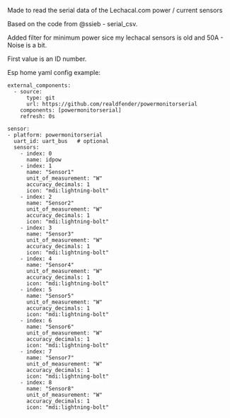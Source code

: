 Made to read the serial data of the Lechacal.com power / current sensors

Based on the code from @ssieb - serial_csv.

Added filter for minimum power sice my lechacal sensors is old and 50A - Noise is a bit.


First value is an ID number.


Esp home yaml config example:

```
external_components:
  - source:
      type: git
      url: https://github.com/realdfender/powermonitorserial
    components: [powermonitorserial]
    refresh: 0s

sensor:
- platform: powermonitorserial
  uart_id: uart_bus   # optional
  sensors:
    - index: 0
      name: idpow
    - index: 1
      name: "Sensor1"
      unit_of_measurement: "W"
      accuracy_decimals: 1
      icon: "mdi:lightning-bolt"
    - index: 2
      name: "Sensor2"
      unit_of_measurement: "W"
      accuracy_decimals: 1
      icon: "mdi:lightning-bolt"
    - index: 3
      name: "Sensor3"
      unit_of_measurement: "W"
      accuracy_decimals: 1
      icon: "mdi:lightning-bolt"
    - index: 4
      name: "Sensor4"
      unit_of_measurement: "W"
      accuracy_decimals: 1
      icon: "mdi:lightning-bolt"
    - index: 5
      name: "Sensor5"
      unit_of_measurement: "W"
      accuracy_decimals: 1
      icon: "mdi:lightning-bolt"
    - index: 6
      name: "Sensor6"
      unit_of_measurement: "W"
      accuracy_decimals: 1
      icon: "mdi:lightning-bolt"
    - index: 7
      name: "Sensor7"
      unit_of_measurement: "W"
      accuracy_decimals: 1
      icon: "mdi:lightning-bolt"
    - index: 8
      name: "Sensor8"
      unit_of_measurement: "W"
      accuracy_decimals: 1
      icon: "mdi:lightning-bolt"
```

